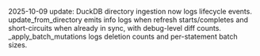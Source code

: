 2025-10-09 update: DuckDB directory ingestion now logs lifecycle events. update_from_directory emits info logs when refresh starts/completes and short-circuits when already in sync, with debug-level diff counts. _apply_batch_mutations logs deletion counts and per-statement batch sizes.